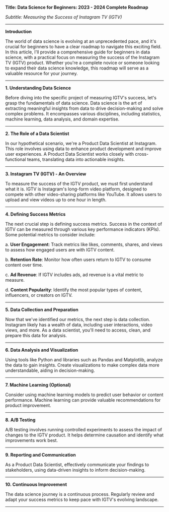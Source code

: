 

**Title: Data Science for Beginners: 2023 - 2024 Complete Roadmap**

*Subtitle: Measuring the Success of Instagram TV (IGTV)*

---

**Introduction**

The world of data science is evolving at an unprecedented pace, and it's crucial for beginners to have a clear roadmap to navigate this exciting field. In this article, I'll provide a comprehensive guide for beginners in data science, with a practical focus on measuring the success of the Instagram TV (IGTV) product. Whether you're a complete novice or someone looking to expand their data science knowledge, this roadmap will serve as a valuable resource for your journey.

---

**1. Understanding Data Science**

Before diving into the specific project of measuring IGTV's success, let's grasp the fundamentals of data science. Data science is the art of extracting meaningful insights from data to drive decision-making and solve complex problems. It encompasses various disciplines, including statistics, machine learning, data analysis, and domain expertise.

---

**2. The Role of a Data Scientist**

In our hypothetical scenario, we're a Product Data Scientist at Instagram. This role involves using data to enhance product development and improve user experiences. A Product Data Scientist works closely with cross-functional teams, translating data into actionable insights.

---

**3. Instagram TV (IGTV) - An Overview**

To measure the success of the IGTV product, we must first understand what it is. IGTV is Instagram's long-form video platform, designed to compete with other video-sharing platforms like YouTube. It allows users to upload and view videos up to one hour in length.

---

**4. Defining Success Metrics**

The next crucial step is defining success metrics. Success in the context of IGTV can be measured through various key performance indicators (KPIs). Some potential metrics to consider include:

   a. **User Engagement**: Track metrics like likes, comments, shares, and views to assess how engaged users are with IGTV content.
   
   b. **Retention Rate**: Monitor how often users return to IGTV to consume content over time.
   
   c. **Ad Revenue**: If IGTV includes ads, ad revenue is a vital metric to measure.
   
   d. **Content Popularity**: Identify the most popular types of content, influencers, or creators on IGTV.

---

**5. Data Collection and Preparation**

Now that we've identified our metrics, the next step is data collection. Instagram likely has a wealth of data, including user interactions, video views, and more. As a data scientist, you'll need to access, clean, and prepare this data for analysis.

---

**6. Data Analysis and Visualization**

Using tools like Python and libraries such as Pandas and Matplotlib, analyze the data to gain insights. Create visualizations to make complex data more understandable, aiding in decision-making.

---

**7. Machine Learning (Optional)**

Consider using machine learning models to predict user behavior or content performance. Machine learning can provide valuable recommendations for product improvement.

---

**8. A/B Testing**

A/B testing involves running controlled experiments to assess the impact of changes to the IGTV product. It helps determine causation and identify what improvements work best.

---

**9. Reporting and Communication**

As a Product Data Scientist, effectively communicate your findings to stakeholders, using data-driven insights to inform decision-making.

---

**10. Continuous Improvement**

The data science journey is a continuous process. Regularly review and adapt your success metrics to keep pace with IGTV's evolving landscape.

---
